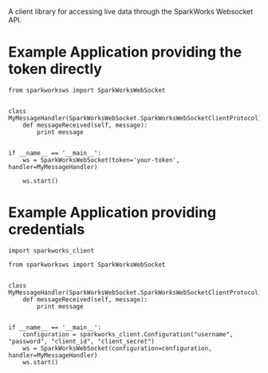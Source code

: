 A client library for accessing live data through the SparkWorks Websocket API.

# Example Application providing the token directly


````
from sparkworksws import SparkWorksWebSocket


class MyMessageHandler(SparkWorksWebSocket.SparkWorksWebSocketClientProtocol):
    def messageReceived(self, message):
        print message


if __name__ == '__main__':
    ws = SparkWorksWebSocket(token='your-token', handler=MyMessageHandler)

    ws.start()
````

# Example Application providing credentials

````
import sparkworks_client

from sparkworksws import SparkWorksWebSocket


class MyMessageHandler(SparkWorksWebSocket.SparkWorksWebSocketClientProtocol):
    def messageReceived(self, message):
        print message


if __name__ == '__main__':
    configuration = sparkworks_client.Configuration("username", "password", "client_id", "client_secret")
    ws = SparkWorksWebSocket(configuration=configuration, handler=MyMessageHandler)
    ws.start()
````
